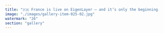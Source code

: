 ```yaml
---
title: "🇫🇷 France is live on EigenLayer — and it’s only the beginning.<br /><br />Passport is the first app to anchor our trust, identity, and sovereignty on an AVS built for France.<br /><br />If you know, you know: restaking isn’t just yield. It’s commitment. It’s resonance. It’s saying yes to a network that reflects who we are and what we stand for.<br /><br />I’d restake my ETH with France without blinking.<br /><br />🇫🇷 Bienvenue à la couche de confiance. Let’s go.<br /><br /><br />#EigenLayer <br />#Restaking <br />#AVS <br />#France <br />#Ethereum <br />#Decentralization <br />#Crypto <br />#Passport<br /><br />Ethereum Foundation Eigen Labs franceinfo Emmanuel Macron Assemblée nationale"
image: "./images/gallery-item-025-02.jpg"
watermark: "26"
section: "gallery"
---
```

